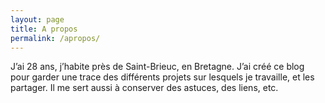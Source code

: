 ```yaml
---
layout: page
title: A propos
permalink: /apropos/
---
```


J’ai 28 ans, j’habite près de Saint-Brieuc, en Bretagne. J’ai créé ce blog pour garder une trace des différents projets sur lesquels je travaille, et les partager. Il me sert aussi à conserver des astuces, des liens, etc.


